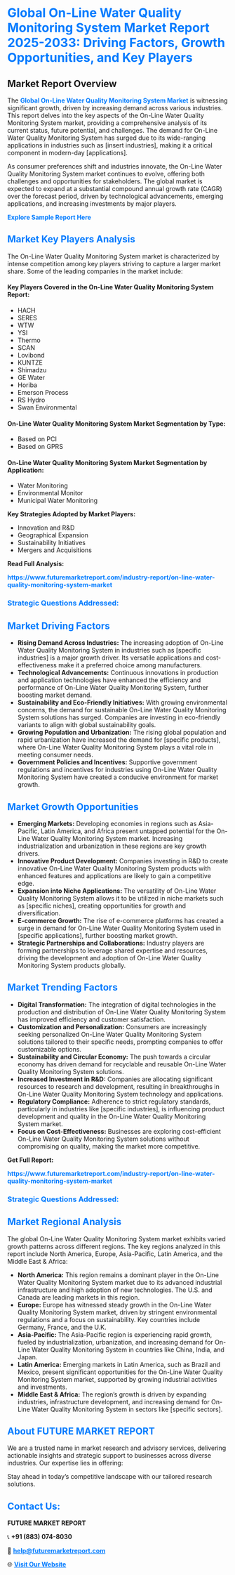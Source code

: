 <h1 style="color: #007BFF;">Global On-Line Water Quality Monitoring System Market Report 2025-2033: Driving Factors, Growth Opportunities, and Key Players</h1>

<section id="overview">
<h2>Market Report Overview</h2>
<p>The <a href="https://www.futuremarketreport.com/industry-report/on-line-water-quality-monitoring-system-market" style="color: #007BFF; text-decoration: none;"><strong>Global On-Line Water Quality Monitoring System Market</strong></a> is witnessing significant growth, driven by increasing demand across various industries. This report delves into the key aspects of the On-Line Water Quality Monitoring System market, providing a comprehensive analysis of its current status, future potential, and challenges. The demand for On-Line Water Quality Monitoring System has surged due to its wide-ranging applications in industries such as [insert industries], making it a critical component in modern-day [applications].</p>
<p>As consumer preferences shift and industries innovate, the On-Line Water Quality Monitoring System market continues to evolve, offering both challenges and opportunities for stakeholders. The global market is expected to expand at a substantial compound annual growth rate (CAGR) over the forecast period, driven by technological advancements, emerging applications, and increasing investments by major players.</p>
</section>

<section id="overview">
<p><a href="https://www.futuremarketreport.com/request-sample/reportId=86368" style="color: #007BFF; text-decoration: none;"><strong>Explore Sample Report Here</strong></a></p>
</section>

<section id="key-players">
<h2 style="color: #007BFF;">Market Key Players Analysis</h2>
<p>The On-Line Water Quality Monitoring System market is characterized by intense competition among key players striving to capture a larger market share. Some of the leading companies in the market include:</p>
<h4>Key Players Covered in the On-Line Water Quality Monitoring System Report:</h4>
<ul><li>HACH</li><li>SERES</li><li>WTW</li><li>YSI</li><li>Thermo</li><li>SCAN</li><li>Lovibond</li><li>KUNTZE</li><li>Shimadzu</li><li>GE Water</li><li>Horiba</li><li>Emerson Process</li><li>RS Hydro</li><li>Swan Environmental</li></ul>
<h4>On-Line Water Quality Monitoring System Market Segmentation by Type:</h4>
<ul><li>Based on PCI</li><li>Based on GPRS</li></ul>

<h4>On-Line Water Quality Monitoring System Market Segmentation by Application:</h4>
<ul><li>Water Monitoring</li><li>Environmental Monitor</li><li>Municipal Water Monitoring</li></ul>
<p><strong>Key Strategies Adopted by Market Players:</strong></p>
<ul>
<li>Innovation and R&D</li>
<li>Geographical Expansion</li>
<li>Sustainability Initiatives</li>
<li>Mergers and Acquisitions</li>
</ul>
</section>

<section>
<p><strong>Read Full Analysis: </strong></p><a href="https://www.futuremarketreport.com/industry-report/on-line-water-quality-monitoring-system-market" style="color: #007BFF; text-decoration: none;"><strong>https://www.futuremarketreport.com/industry-report/on-line-water-quality-monitoring-system-market</strong></a>
<h3 style="color: #007BFF;">Strategic Questions Addressed:</h3>
</section>

<section id="driving-factors">
<h2 style="color: #007BFF;">Market Driving Factors</h2>
<ul>
<li><strong>Rising Demand Across Industries:</strong> The increasing adoption of On-Line Water Quality Monitoring System in industries such as [specific industries] is a major growth driver. Its versatile applications and cost-effectiveness make it a preferred choice among manufacturers.</li>
<li><strong>Technological Advancements:</strong> Continuous innovations in production and application technologies have enhanced the efficiency and performance of On-Line Water Quality Monitoring System, further boosting market demand.</li>
<li><strong>Sustainability and Eco-Friendly Initiatives:</strong> With growing environmental concerns, the demand for sustainable On-Line Water Quality Monitoring System solutions has surged. Companies are investing in eco-friendly variants to align with global sustainability goals.</li>
<li><strong>Growing Population and Urbanization:</strong> The rising global population and rapid urbanization have increased the demand for [specific products], where On-Line Water Quality Monitoring System plays a vital role in meeting consumer needs.</li>
<li><strong>Government Policies and Incentives:</strong> Supportive government regulations and incentives for industries using On-Line Water Quality Monitoring System have created a conducive environment for market growth.</li>
</ul>
</section>

<section id="growth-opportunities">
<h2 style="color: #007BFF;">Market Growth Opportunities</h2>
<ul>
<li><strong>Emerging Markets:</strong> Developing economies in regions such as Asia-Pacific, Latin America, and Africa present untapped potential for the On-Line Water Quality Monitoring System market. Increasing industrialization and urbanization in these regions are key growth drivers.</li>
<li><strong>Innovative Product Development:</strong> Companies investing in R&D to create innovative On-Line Water Quality Monitoring System products with enhanced features and applications are likely to gain a competitive edge.</li>
<li><strong>Expansion into Niche Applications:</strong> The versatility of On-Line Water Quality Monitoring System allows it to be utilized in niche markets such as [specific niches], creating opportunities for growth and diversification.</li>
<li><strong>E-commerce Growth:</strong> The rise of e-commerce platforms has created a surge in demand for On-Line Water Quality Monitoring System used in [specific applications], further boosting market growth.</li>
<li><strong>Strategic Partnerships and Collaborations:</strong> Industry players are forming partnerships to leverage shared expertise and resources, driving the development and adoption of On-Line Water Quality Monitoring System products globally.</li>
</ul>
</section>

<section id="trending-factors">
<h2 style="color: #007BFF;">Market Trending Factors</h2>
<ul>
<li><strong>Digital Transformation:</strong> The integration of digital technologies in the production and distribution of On-Line Water Quality Monitoring System has improved efficiency and customer satisfaction.</li>
<li><strong>Customization and Personalization:</strong> Consumers are increasingly seeking personalized On-Line Water Quality Monitoring System solutions tailored to their specific needs, prompting companies to offer customizable options.</li>
<li><strong>Sustainability and Circular Economy:</strong> The push towards a circular economy has driven demand for recyclable and reusable On-Line Water Quality Monitoring System solutions.</li>
<li><strong>Increased Investment in R&D:</strong> Companies are allocating significant resources to research and development, resulting in breakthroughs in On-Line Water Quality Monitoring System technology and applications.</li>
<li><strong>Regulatory Compliance:</strong> Adherence to strict regulatory standards, particularly in industries like [specific industries], is influencing product development and quality in the On-Line Water Quality Monitoring System market.</li>
<li><strong>Focus on Cost-Effectiveness:</strong> Businesses are exploring cost-efficient On-Line Water Quality Monitoring System solutions without compromising on quality, making the market more competitive.</li>
</ul>
</section>

<section>
<p><strong>Get Full Report: </strong></p><a href="https://www.futuremarketreport.com/industry-report/on-line-water-quality-monitoring-system-market" style="color: #007BFF; text-decoration: none;"><strong>https://www.futuremarketreport.com/industry-report/on-line-water-quality-monitoring-system-market</strong></a>
<h3 style="color: #007BFF;">Strategic Questions Addressed:</h3>
</section>


<section id="regional-analysis">
<h2 style="color: #007BFF;">Market Regional Analysis</h2>
<p>The global On-Line Water Quality Monitoring System market exhibits varied growth patterns across different regions. The key regions analyzed in this report include North America, Europe, Asia-Pacific, Latin America, and the Middle East & Africa:</p>
<ul>
<li><strong>North America:</strong> This region remains a dominant player in the On-Line Water Quality Monitoring System market due to its advanced industrial infrastructure and high adoption of new technologies. The U.S. and Canada are leading markets in this region.</li>
<li><strong>Europe:</strong> Europe has witnessed steady growth in the On-Line Water Quality Monitoring System market, driven by stringent environmental regulations and a focus on sustainability. Key countries include Germany, France, and the U.K.</li>
<li><strong>Asia-Pacific:</strong> The Asia-Pacific region is experiencing rapid growth, fueled by industrialization, urbanization, and increasing demand for On-Line Water Quality Monitoring System in countries like China, India, and Japan.</li>
<li><strong>Latin America:</strong> Emerging markets in Latin America, such as Brazil and Mexico, present significant opportunities for the On-Line Water Quality Monitoring System market, supported by growing industrial activities and investments.</li>
<li><strong>Middle East & Africa:</strong> The region’s growth is driven by expanding industries, infrastructure development, and increasing demand for On-Line Water Quality Monitoring System in sectors like [specific sectors].</li>
</ul>
</section>

<footer>
<h2 style="color: #007BFF;">About FUTURE MARKET REPORT</h2>
<p>We are a trusted name in market research and advisory services, delivering actionable insights and strategic support to businesses across diverse industries. Our expertise lies in offering:</p>

<p>Stay ahead in today’s competitive landscape with our tailored research solutions.</p>

<h2 style="color: #007BFF;">Contact Us:</h2>
<p><strong>FUTURE MARKET REPORT</strong></p>
<p>📞 <strong>+91 (883) 074-8030</strong></p>
<p>📧 <strong><a href="mailto:help@futuremarketreport.com" style="color: #007BFF;">help@futuremarketreport.com</a></strong></p>
<p>🌐 <strong><a href="https://www.futuremarketreport.com/" style="color: #007BFF;">Visit Our Website</a></strong></p>
</footer>
